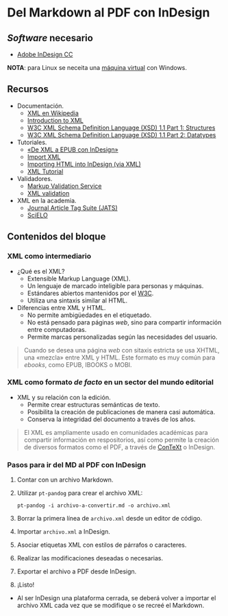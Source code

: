# Del Markdown al PDF con InDesign

## *Software* necesario

* [Adobe InDesign CC](https://www.adobe.com/la/products/indesign.html)

**NOTA**: para Linux se neceita una [máquina virtual](https://www.virtualbox.org/) con Windows.

## Recursos

* Documentación.
  * [XML en Wikipedia](https://en.wikipedia.org/wiki/XML)
  * [Introduction to XML](https://web.archive.org/web/20151016053704/http://wam.inrialpes.fr/courses/PG-MoSIG12/xml.pdf)
  * [W3C XML Schema Definition Language (XSD) 1.1 Part 1: Structures](https://www.w3.org/TR/xmlschema11-1/)
  * [W3C XML Schema Definition Language (XSD) 1.1 Part 2: Datatypes](https://www.w3.org/TR/xmlschema11-2/)
* Tutoriales.
  * [«De XML a EPUB con InDesign»](http://marianaeguaras.com/de-xml-a-epub-con-indesign/)
  * [Import XML](https://helpx.adobe.com/indesign/using/importing-xml.html)
  * [Importing HTML into InDesign (via XML)](http://networkcultures.org/digitalpublishing/2014/05/15/import-html-into-indesign-via-xml/)
  * [XML Tutorial](https://www.w3schools.com/xml/)
* Validadores.
  * [Markup Validation Service](https://validator.w3.org)
  * [XML validation](http://www.xmlvalidation.com/)
* XML en la academia.
  * [Journal Article Tag Suite (JATS)](https://jats.nlm.nih.gov/)
  * [SciELO](http://www.scielo.org.mx/scielo.php)

## Contenidos del bloque

### XML como intermediario

* ¿Qué es el XML?
  * Extensible Markup Language (XML).
  * Un lenguaje de marcado inteligible para personas y máquinas.
  * Estándares abiertos mantenidos por el [W3C](https://en.wikipedia.org/wiki/World_Wide_Web_Consortium).
  * Utiliza una sintaxis similar al HTML.
* Diferencias entre XML y HTML.
  * No permite ambigüedades en el etiquetado.
  * No está pensado para páginas *web*, sino para compartir información entre computadoras.
  * Permite marcas personalizadas según las necesidades del usuario.

> Cuando se desea una página *web* con sitaxis estricta se usa XHTML, una
«mezcla» entre XML y HTML. Este formato es muy común para *ebooks*, como EPUB,
IBOOKS o MOBI.

### XML como formato *de facto* en un sector del mundo editorial

* XML y su relación con la edición.
  * Permite crear estructuras semánticas de texto.
  * Posibilita la creación de publicaciones de manera casi automática.
  * Conserva la integridad del documento a través de los años.
  
> El XML es ampliamente usado en comunidades académicas para compartir
información en respositorios, así como permite la creación de diversos
formatos como el PDF, a través de [ConTeXt](http://wiki.contextgarden.net/XML)
o InDesign.

### Pasos para ir del MD al PDF con InDesign

1. Contar con un archivo Markdown.
2. Utilizar `pt-pandog` para crear el archivo XML:

    ```
    pt-pandog -i archivo-a-convertir.md -o archivo.xml
    ```
    
3. Borrar la primera línea de `archivo.xml` desde un editor de código.
4. Importar `archivo.xml` a InDesign.
5. Asociar etiquetas XML con estilos de párrafos o caracteres.
6. Realizar las modificaciones deseadas o necesarias.
7. Exportar el archivo a PDF desde InDesign.
8. ¡Listo!
  * Al ser InDesign una plataforma cerrada, se deberá volver a importar
  el archivo XML cada vez que se modifique o se recreé el Markdown.
  
